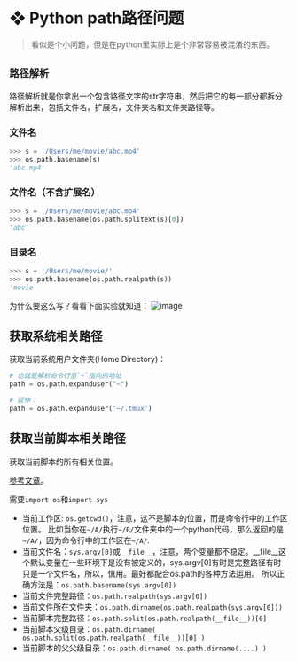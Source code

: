 # ❖ Python path路径问题

> 看似是个小问题，但是在python里实际上是个非常容易被混淆的东西。

## `路径解析`
路径解析就是你拿出一个包含路径文字的str字符串，然后把它的每一部分都拆分解析出来，包括文件名，扩展名，文件夹名和文件夹路径等。

### 文件名
```py
>>> s = '/Users/me/movie/abc.mp4'
>>> os.path.basename(s)
'abc.mp4'
```


### 文件名（不含扩展名）
```py
>>> s = '/Users/me/movie/abc.mp4'
>>> os.path.basename(os.path.splitext(s)[0])
'abc'
```

### 目录名
```py
>>> s = '/Users/me/movie/'
>>> os.path.basename(os.path.realpath(s))
'movie'
```
为什么要这么写？看看下面实验就知道：
![image](https://user-images.githubusercontent.com/14041622/40163558-b548fa8e-59e9-11e8-8c07-41462fefc9a5.png)

## 获取系统相关路径

获取当前系统用户文件夹(Home Directory)：
```py
# 也就是解析命令行里`~`指向的地址
path = os.path.expanduser("~")

# 延伸：
path = os.path.expanduser('~/.tmux')
```

## 获取当前脚本相关路径
获取当前脚本的所有相关位置。

[参考文章](https://stackoverflow.com/questions/4934806/how-can-i-find-scripts-directory-with-python)。

需要`import os`和`import sys`
- 当前工作区: `os.getcwd()`，注意，这不是脚本的位置，而是命令行中的工作区位置。
比如当你在`~/A/`执行`~/B/`文件夹中的一个python代码，那么返回的是`~/A/`，因为命令行中的工作区在`~/A/`.
- 当前文件名：`sys.argv[0]`或`__file__`，注意，两个变量都不稳定。__file__这个默认变量在一些环境下是没有被定义的，sys.argv[0]有时是完整路径有时只是一个文件名，所以，慎用。最好都配合os.path的各种方法运用。
所以正确方法是：`os.path.basename(sys.argv[0])`
- 当前文件完整路径：`os.path.realpath(sys.argv[0])`
- 当前文件所在文件夹：`os.path.dirname(os.path.realpath(sys.argv[0]))`
- 当前脚本完整路径：`os.path.split(os.path.realpath(__file__))[0]`
- 当前脚本父级目录：`os.path.dirname( os.path.split(os.path.realpath(__file__))[0] )`
- 当前脚本的父父级目录：`os.path.dirname( os.path.dirname(....) )`